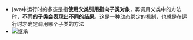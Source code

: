 - java中运行时的多态是指**使用父类引用指向子类对象**，再调用父类中的方法时，**不同的子类会表现出不同的结果**。这是一种动态绑定的机制，也就是在运行时才确定调用哪个子类的方法
- ![继承](科研/课程/java/继承.md#动态绑定)